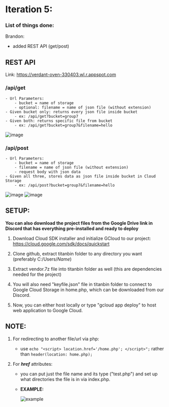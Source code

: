 # Iteration 5:
### **List of things done:**
Brandon:
- added REST API (get/post)

## REST API
Link: https://verdant-oven-330403.wl.r.appspot.com
### /api/get
    - Url Parameters:
        - bucket = name of storage
        - optional: filename = name of json file (without extension)
    - Given bucket only: returns every json file inside bucket
        - ex: /api/get?bucket=group7 
    - Given both: returns specific file from bucket
        - ex: /api/get?bucket=group7&filename=hello

![image](https://user-images.githubusercontent.com/55907638/144702857-abafb795-1c91-4864-a8e8-c2577f77e672.png)


### /api/post
    - Url Parameters:
        - bucket = name of storage
        - filename = name of json file (without extension)
        - request body with json data
    - Given all three, stores data as json file inside bucket in Cloud Storage
        - ex: /api/post?bucket=group7&filename=hello
        
![image](https://user-images.githubusercontent.com/55907638/144702819-6c000121-f50c-447a-b4bd-72c115892047.png)
![image](https://user-images.githubusercontent.com/55907638/144702843-18ce3cd8-3477-4403-bf50-3dba8137a6cb.png)

## **SETUP:**

**You can also download the project files from the Google Drive link in Discord that has everything pre-installed and ready to deploy**

1. Download Cloud SDK installer and initialize GCloud to our project: https://cloud.google.com/sdk/docs/quickstart

2. Clone github, extract titanbin folder to any directory you want (preferably C:/Users/_Name_)

3. Extract vendor.7z file into titanbin folder as well (this are dependencies needed for the project)

4. You will also need "keyfile.json" file in titanbin folder to connect to Google Cloud Storage in home.php, which can be downloaded from our Discord.

5. Now, you can either host locally or type "gcloud app deploy" to host web application to Google Cloud. 


## NOTE:
1) For redirecting to another file/url via php:

    - use ```echo "<script> location.href='/home.php'; </script>";``` rather than ```header(location: home.php);```

2) For **_href_** attributes:
    - you can put just the file name and its type ("test.php") and set up what directories the file is in via index.php.

    - **EXAMPLE:**

       ![example](https://user-images.githubusercontent.com/55907638/135773345-4fa579a4-65d7-45b6-a6d9-26f998cff46f.png)

